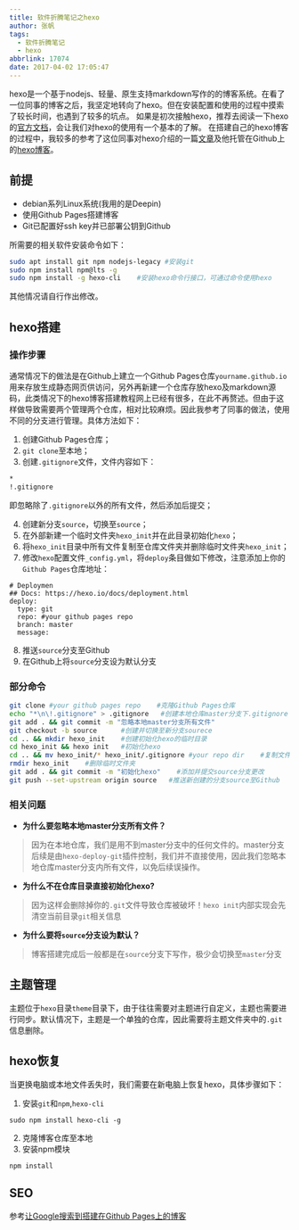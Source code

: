 ```yaml
---
title: 软件折腾笔记之hexo
author: 张帆
tags:
  - 软件折腾笔记
  - hexo
abbrlink: 17074
date: 2017-04-02 17:05:47
---
```



hexo是一个基于nodejs、轻量、原生支持markdown写作的的博客系统。在看了一位同事的博客之后，我坚定地转向了hexo。但在安装配置和使用的过程中摸索了较长时间，也遇到了较多的坑点。 如果是初次接触hexo，推荐去阅读一下hexo的[官方文档](https://hexo.io/zh-cn/docs/)，会让我们对hexo的使用有一个基本的了解。 在搭建自己的hexo博客的过程中，我较多的参考了这位同事对hexo介绍的一篇[文章](http://blog.guorongfei.com/2016/01/01/update-blog-with-hexo/)及他托管在Github上的[hexo博客](https://github.com/zhaohuaxishi/zhaohuaxishi.github.io)。

<!--more-->

## 前提

 - debian系列Linux系统(我用的是Deepin)
 - 使用Github Pages搭建博客
 - Git已配置好ssh key并已部署公钥到Github

所需要的相关软件安装命令如下：
``` bash
sudo apt install git npm nodejs-legacy #安装git
sudo npm install npm@lts -g
sudo npm install -g hexo-cli    #安装hexo命令行接口，可通过命令使用hexo
```
其他情况请自行作出修改。

## hexo搭建

### 操作步骤

通常情况下的做法是在Github上建立一个Github Pages仓库`yourname.github.io`用来存放生成静态网页供访问，另外再新建一个仓库存放hexo及markdown源码，此类情况下的hexo博客搭建教程网上已经有很多，在此不再赘述。但由于这样做导致需要两个管理两个仓库，相对比较麻烦。因此我参考了同事的做法，使用不同的分支进行管理。具体方法如下：

1. 创建Github Pages仓库；
2. `git clone`至本地；
3. 创建`.gitignore`文件，文件内容如下：
``` bash
*
!.gitignore
```
即忽略除了`.gitignore`以外的所有文件，然后添加后提交；

4. 创建新分支`source`，切换至`source`；
5. 在外部新建一个临时文件夹`hexo_init`并在此目录初始化`hexo`；
6. 将`hexo_init`目录中所有文件复制至仓库文件夹并删除临时文件夹`hexo_init`；
7. 修改`hexo`配置文件`_config.yml`，将`deploy`条目做如下修改，注意添加上你的`Github Pages`仓库地址：
```
# Deploymen
## Docs: https://hexo.io/docs/deployment.html
deploy:
  type: git
  repo: #your github pages repo
  branch: master
  message: 
```
8. 推送`source`分支至Github
9. 在Github上将`source`分支设为默认分支

### 部分命令

``` bash
git clone #your github pages repo    #克隆Github Pages仓库
echo "*\n\!.gitignore" > .gitignore   #创建本地仓库master分支下.gitignore
git add . && git commit -m "忽略本地master分支所有文件"
git checkout -b source      #创建并切换至新分支sourece
cd .. && mkdir hexo_init    #创建初始化hexo的临时目录
cd hexo_init && hexo init   #初始化hexo
cd .. && mv hexo_init/* hexo_init/.gitignore #your repo dir    #复制文件至你的仓库目录下
rmdir hexo_init    #删除临时文件夹
git add . && git commit -m "初始化hexo"    #添加并提交source分支更改
git push --set-upstream origin source   #推送新创建的分支source至Github
```

### 相关问题

- **为什么要忽略本地master分支所有文件？**

> 因为在本地仓库，我们是用不到master分支中的任何文件的。master分支后续是由`hexo-deploy-git`插件控制，我们并不直接使用，因此我们忽略本地仓库master分支内所有文件，以免后续误操作。

- **为什么不在仓库目录直接初始化hexo?**

> 因为这样会删除掉你的`.git`文件导致仓库被破坏！`hexo init`内部实现会先清空当前目录`git`相关信息

- **为什么要将`source`分支设为默认？**

> 博客搭建完成后一般都是在`source`分支下写作，极少会切换至`master`分支

## 主题管理

主题位于`hexo`目录`theme`目录下，由于往往需要对主题进行自定义，主题也需要进行同步。默认情况下，主题是一个单独的仓库，因此需要将主题文件夹中的`.git`信息删除。

## hexo恢复

当更换电脑或本地文件丢失时，我们需要在新电脑上恢复hexo，具体步骤如下：
1. 安装`git`和`npm`,`hexo-cli`
```
sudo npm install hexo-cli -g
```
2. 克隆博客仓库至本地
3. 安装npm模块
```
npm install
```

## SEO

参考[让Google搜索到搭建在Github Pages上的博客](https://jactor-sue.github.io/how-githubio-blog-can-be-searched-by-google/)
